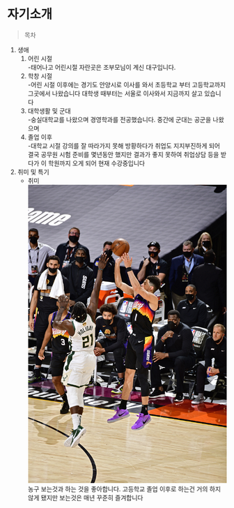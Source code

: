 # 자기소개
>목차
1. 생애
    1. 어린 시절<br>
    -태어나고 어린시절 자란곳은 조부모님이 계신 대구입니다.
    2. 학창 시절<br>
    -어린 시절 이후에는 경기도 안양시로 이사를 와서 초등학교 부터 고등학교까지 그곳에서 나왔습니다
    대학생 때부터는 서울로 이사와서 지금까지 살고 있습니다
    3. 대학생활 및 군대<br>
    -숭실대학교를 나왔으며 경영학과를 전공했습니다. 중간에 군대는 공군을 나왔으며 
    4. 졸업 이후<br>
    -대학교 시절 강의를 잘 따라가지 못해 방황하다가 취업도 지지부진하게 되어 결국 공무원 시험 준비를 몇년동안 했지만 결과가 좋지 못하여
    취업상담 등을 받다가 이 학원까지 오게 되어 현재 수강중입니다
2. 취미 및 특기
    * 취미<br>
    ![농구](/NBA.jpeg "농구 이미지")<br>
농구 보는것과 하는 것을 좋아합니다. 고등학교 졸업 이후로 하는건 거의 하지 않게 됐지만 보는것은 매년 꾸준히 즐겨합니다



